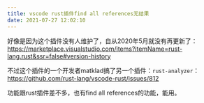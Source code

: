 ```yaml
---
title: vscode rust插件find all references无结果
date: 2021-07-27 12:02:10
---
```


好像是因为这个插件没有人维护了，自从2020年5月就没有再更新了：
<https://marketplace.visualstudio.com/items?itemName=rust-lang.rust&ssr=false#version-history>

不过这个插件的一个开发者matklad搞了另一个插件：`rust-analyzer`：
<https://github.com/rust-lang/vscode-rust/issues/812>

功能跟rust插件差不多，也有find all references的功能，能用。
